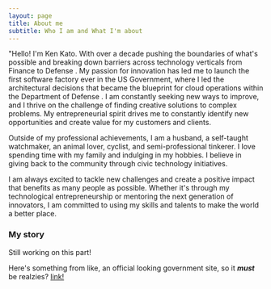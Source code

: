 ```yaml
---
layout: page
title: About me
subtitle: Who I am and What I'm about
---
```


"Hello! I'm Ken Kato. With over a decade pushing the boundaries of what's possible and breaking down barriers across technology verticals from Finance to Defense . My passion for innovation has led me to launch the first software factory ever in the US Government, where I led the architectural decisions that became the blueprint for cloud operations within the Department of Defense . I am constantly seeking new ways to improve, and I thrive on the challenge of finding creative solutions to complex problems. My entrepreneurial spirit drives me to constantly identify new opportunities and create value for my customers and clients.

Outside of my professional achievements, I am a husband, a self-taught watchmaker, an animal lover, cyclist, and semi-professional tinkerer. I love spending time with my family and indulging in my hobbies. I believe in giving back to the community through civic technology initiatives.

I am always excited to tackle new challenges and create a positive impact that benefits as many people as possible. Whether it's through my technological entrepreneurship or mentoring the next generation of innovators, I am committed to using my skills and talents to make the world a better place.

### My story

Still working on this part!

Here's something from like, an official looking government site, so it ***must*** be realzies? [link!](https://presidentialinnovationfellows.gov/fellows/ken-kato/)
